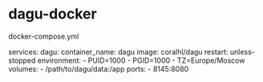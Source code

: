 # dagu-docker

docker-compose.yml

services:
  dagu:
    container_name: dagu
    image: coralhl/dagu
    restart: unless-stopped
    environment:
      - PUID=1000
      - PGID=1000
      - TZ=Europe/Moscow
    volumes:
      - /path/to/dagu/data:/app
    ports:
      - 8145:8080